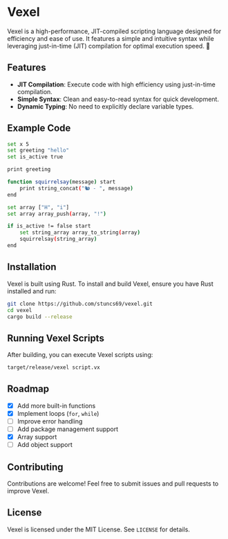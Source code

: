 # Vexel

Vexel is a high-performance, JIT-compiled scripting language designed for efficiency and ease of use. It features a simple and intuitive syntax while leveraging just-in-time (JIT) compilation for optimal execution speed. 🚀

## Features

- **JIT Compilation**: Execute code with high efficiency using just-in-time compilation.
- **Simple Syntax**: Clean and easy-to-read syntax for quick development.
- **Dynamic Typing**: No need to explicitly declare variable types.

## Example Code

```bash
set x 5
set greeting "hello"
set is_active true

print greeting

function squirrelsay(message) start
    print string_concat("🐿️ - ", message)
end

set array ["H", "i"]
set array array_push(array, "!")

if is_active != false start
    set string_array array_to_string(array)
    squirrelsay(string_array)
end

```

## Installation

Vexel is built using Rust. To install and build Vexel, ensure you have Rust installed and run:

```sh
git clone https://github.com/stuncs69/vexel.git
cd vexel
cargo build --release
```

## Running Vexel Scripts

After building, you can execute Vexel scripts using:

```sh
target/release/vexel script.vx
```

## Roadmap

- [x] Add more built-in functions
- [x] Implement loops (`for`, `while`)
- [ ] Improve error handling
- [ ] Add package management support
- [x] Array support
- [ ] Add object support

## Contributing

Contributions are welcome! Feel free to submit issues and pull requests to improve Vexel.

## License

Vexel is licensed under the MIT License. See `LICENSE` for details.
